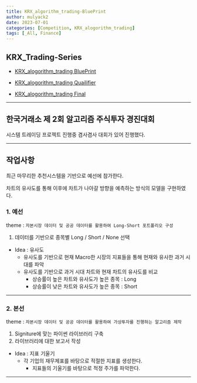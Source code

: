 ```yaml
---
title: KRX_algorithm_trading-BluePrint
author: mulyack2
date: 2023-07-01
categories: [Competition, KRX_alogorithm_trading]
tags: [_All, Finance]
---
```


## KRX_Trading-Series

- [KRX_alogorithm_trading BluePrint](/posts/krx_algorithm_trading-blueprint/)

- [KRX_alogorithm_trading Quailifier](/posts/krx_algorithm_trading-qualifier/)

- [KRX_alogorithm_trading Final](/posts/krx_algorithm_trading-final/)

---

## 한국거래소 제 2회 알고리즘 주식투자 경진대회

시스템 트레이딩 프로젝트 진행중 겸사겸사 대회가 있어 진행했다.

---

## 작업사항

최근 마무리한 추천시스템을 기반으로 예선에 참가한다.

차트의 유사도를 통해 이후에 차트가 나아갈 방향을 예측하는 방식의 모델을 구현하였다.

### 1. 예선

theme : `자본시장 데이터 및 공공 데이터를 활용하여 Long-Short 포트폴리오 구성`

1. 데이터를 기반으로 종목별 Long / Short / None 선택

- Idea : 유사도
  - 유사도를 기반으로 현재 Macro한 시장의 지표들을 통해 현재와 유사한 과거 시대를 파악
  - 유사도를 기반으로 과거 시대 차트와 현재 차트의 유사도를 비교
    - 상승률이 높은 차트와 유사도가 높은 종목 : Long
    - 상승률이 낮은 차트와 유사도가 높은 종목 : Short

---

### 2. 본선

theme : `자본시장 데이터 및 공공 데이터를 활용하여 가상투자를 진행하는 알고리즘 제작`

1. Signiture에 맞는 파이썬 라이브러리 구축
2. 라이브러리에 대한 보고서 작성

- Idea : 지표 기울기
  - 각 기업의 재무제표를 바탕으로 적절한 지표를 생성한다.
    - 지표들의 기울기를 바탕으로 적정 주가를 파악한다.

---
